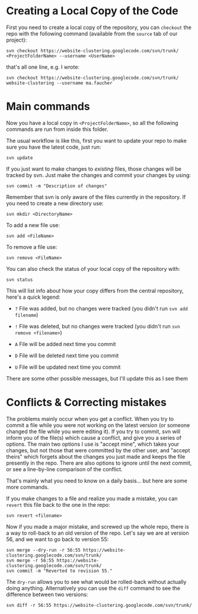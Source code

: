 # Creating a Local Copy of the Code #

First you need to create a local copy of the repository, you can `checkout` the repo with the following command (available from the `source` tab of our project):

```
svn checkout https://website-clustering.googlecode.com/svn/trunk/ <ProjectFolderName> --username <UserName>
```

that's all one line, e.g. I wrote:

```
svn checkout https://website-clustering.googlecode.com/svn/trunk/ website-clustering --username ma.faucher
```

# Main commands #

Now you have a local copy in `<ProjectFolderName>`, so all the following commands are run from inside this folder.

The usual workflow is like this, first you want to update your repo to make sure you have the latest code, just run:

```
svn update
```

If you just want to make changes to _existing_ files, those changes will be tracked by svn. Just make the changes and commit your changes by using:

```
svn commit -m "Description of changes"
```

Remember that svn is only aware of the files currently in the repository. If you need to create a new directory use:

```
svn mkdir <DirectoryName>
```

To add a new file use:

```
svn add <FileName>
```

To remove a file use:

```
svn remove <FileName>
```

You can also check the status of your local copy of the repository with:

```
svn status
```

This will list info about how your copy differs from the central
repository, here's a quick legend:

  * `?` File was added, but no changes were tracked (you didn't run `svn add filename`)

  * `!` File was deleted, but no changes were tracked (you didn't run `svn remove <filename>`)

  * `A` File will be added next time you commit

  * `D` File will be deleted next time you commit

  * `U` File will be updated next time you commit

There are some other possible messages, but I'll update this as I see them

# Conflicts & Correcting mistakes #

The problems mainly occur when you get a conflict. When you try to commit a file while you were not working on the latest version (or someone changed the file while you were editing it). If you try to commit, svn will inform you of the file(s) which cause a conflict, and give you a series of options. The main two options I use is "accept mine", which takes your changes, but not those that were committed by the other user, and "accept theirs" which forgets about the changes you just made and keeps the file presently in the repo. There are also options to ignore until the next commit, or see a line-by-line comparison of the conflict.

That's mainly what you need to know on a daily basis... but here are some more commands.

If you make changes to a file and realize you made a mistake, you can `revert` this file back to the one in the repo:

```
svn revert <filename>
```

Now if you made a major mistake, and screwed up the whole repo, there is a way to roll-back to an old version of the repo. Let's say we are at version 56, and we want to go back to version 55:

```
svn merge --dry-run -r 56:55 https://website-clustering.googlecode.com/svn/trunk/
svn merge -r 56:55 https://website-clustering.googlecode.com/svn/trunk/
svn commit -m "Reverted to revision 55."
```

The `dry-run` allows you to see what would be rolled-back without actually doing anything. Alternatively you can use the `diff` command to see the difference between two versions:

```
svn diff -r 56:55 https://website-clustering.googlecode.com/svn/trunk/
```